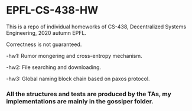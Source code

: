 # EPFL-CS-438-HW

This is a repo of individual homeworks of CS-438, Decentralized Systems Engineering, 2020 autumn EPFL.

Correctness is not guaranteed.

-hw1: Rumor mongering and cross-entropy mechanism.

-hw2: File searching and downloading.

-hw3: Global naming block chain based on paxos protocol.

### All the structures and tests are produced by the TAs, my implementations are mainly in the gossiper folder.
